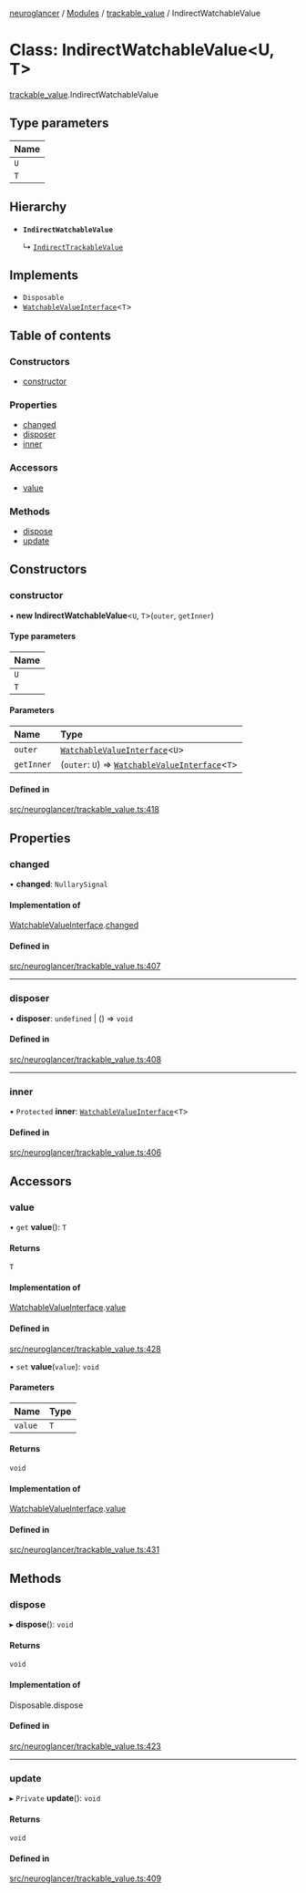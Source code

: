 [neuroglancer](../README.md) / [Modules](../modules.md) / [trackable\_value](../modules/trackable_value.md) / IndirectWatchableValue

# Class: IndirectWatchableValue<U, T\>

[trackable_value](../modules/trackable_value.md).IndirectWatchableValue

## Type parameters

| Name |
| :------ |
| `U` |
| `T` |

## Hierarchy

- **`IndirectWatchableValue`**

  ↳ [`IndirectTrackableValue`](trackable_value.IndirectTrackableValue.md)

## Implements

- `Disposable`
- [`WatchableValueInterface`](../interfaces/trackable_value.WatchableValueInterface.md)<`T`\>

## Table of contents

### Constructors

- [constructor](trackable_value.IndirectWatchableValue.md#constructor)

### Properties

- [changed](trackable_value.IndirectWatchableValue.md#changed)
- [disposer](trackable_value.IndirectWatchableValue.md#disposer)
- [inner](trackable_value.IndirectWatchableValue.md#inner)

### Accessors

- [value](trackable_value.IndirectWatchableValue.md#value)

### Methods

- [dispose](trackable_value.IndirectWatchableValue.md#dispose)
- [update](trackable_value.IndirectWatchableValue.md#update)

## Constructors

### constructor

• **new IndirectWatchableValue**<`U`, `T`\>(`outer`, `getInner`)

#### Type parameters

| Name |
| :------ |
| `U` |
| `T` |

#### Parameters

| Name | Type |
| :------ | :------ |
| `outer` | [`WatchableValueInterface`](../interfaces/trackable_value.WatchableValueInterface.md)<`U`\> |
| `getInner` | (`outer`: `U`) => [`WatchableValueInterface`](../interfaces/trackable_value.WatchableValueInterface.md)<`T`\> |

#### Defined in

[src/neuroglancer/trackable_value.ts:418](https://github.com/ActiveBrainAtlas2/neuroglancer/blob/b9eb98e6/src/neuroglancer/trackable_value.ts#L418)

## Properties

### changed

• **changed**: `NullarySignal`

#### Implementation of

[WatchableValueInterface](../interfaces/trackable_value.WatchableValueInterface.md).[changed](../interfaces/trackable_value.WatchableValueInterface.md#changed)

#### Defined in

[src/neuroglancer/trackable_value.ts:407](https://github.com/ActiveBrainAtlas2/neuroglancer/blob/b9eb98e6/src/neuroglancer/trackable_value.ts#L407)

___

### disposer

• **disposer**: `undefined` \| () => `void`

#### Defined in

[src/neuroglancer/trackable_value.ts:408](https://github.com/ActiveBrainAtlas2/neuroglancer/blob/b9eb98e6/src/neuroglancer/trackable_value.ts#L408)

___

### inner

• `Protected` **inner**: [`WatchableValueInterface`](../interfaces/trackable_value.WatchableValueInterface.md)<`T`\>

#### Defined in

[src/neuroglancer/trackable_value.ts:406](https://github.com/ActiveBrainAtlas2/neuroglancer/blob/b9eb98e6/src/neuroglancer/trackable_value.ts#L406)

## Accessors

### value

• `get` **value**(): `T`

#### Returns

`T`

#### Implementation of

[WatchableValueInterface](../interfaces/trackable_value.WatchableValueInterface.md).[value](../interfaces/trackable_value.WatchableValueInterface.md#value)

#### Defined in

[src/neuroglancer/trackable_value.ts:428](https://github.com/ActiveBrainAtlas2/neuroglancer/blob/b9eb98e6/src/neuroglancer/trackable_value.ts#L428)

• `set` **value**(`value`): `void`

#### Parameters

| Name | Type |
| :------ | :------ |
| `value` | `T` |

#### Returns

`void`

#### Implementation of

[WatchableValueInterface](../interfaces/trackable_value.WatchableValueInterface.md).[value](../interfaces/trackable_value.WatchableValueInterface.md#value)

#### Defined in

[src/neuroglancer/trackable_value.ts:431](https://github.com/ActiveBrainAtlas2/neuroglancer/blob/b9eb98e6/src/neuroglancer/trackable_value.ts#L431)

## Methods

### dispose

▸ **dispose**(): `void`

#### Returns

`void`

#### Implementation of

Disposable.dispose

#### Defined in

[src/neuroglancer/trackable_value.ts:423](https://github.com/ActiveBrainAtlas2/neuroglancer/blob/b9eb98e6/src/neuroglancer/trackable_value.ts#L423)

___

### update

▸ `Private` **update**(): `void`

#### Returns

`void`

#### Defined in

[src/neuroglancer/trackable_value.ts:409](https://github.com/ActiveBrainAtlas2/neuroglancer/blob/b9eb98e6/src/neuroglancer/trackable_value.ts#L409)

